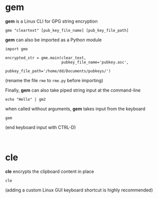 # gem

**gem** is a Linux CLI for GPG string encryption
    
    gme "cleartext" [pub_key_file_name] [pub_key_file_path]
    
**gem** can also be imported as a Python module

    import gme
    
    encrypted_str = gme.main(clear_text, 
                             pubkey_file_name='pubkey.asc', 
                             pubkey_file_path='/home/dd/Documents/pubkeys/')
   (rename the file `rme` to `rme.py` before importing)


Finally, **gem** can also take piped string input at the command-line

    echo "Hello" | gm2
    
when called without arguments, **gem** takes input from the keyboard

    gem
    
(end keyboard input with CTRL-D)

<br>

# cle

**cle** encrypts the clipboard content in place

    cle
    
(adding a custom Linux GUI keyboard shortcut is highly recommended)
